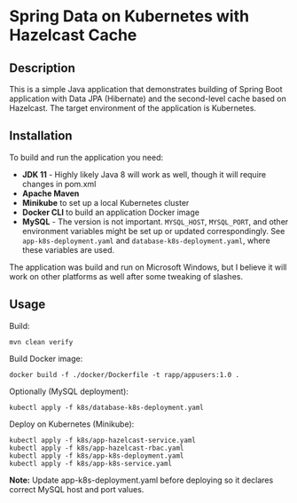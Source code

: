 # Spring Data on Kubernetes with Hazelcast Cache
## Description
This is a simple Java application that demonstrates building of 
Spring Boot application with Data JPA (Hibernate) and the second-level
cache based on Hazelcast. The target environment of the application
is Kubernetes.

## Installation
To build and run the application you need:
* **JDK 11** - Highly likely Java 8 will work as well,
though it will require changes in pom.xml
* **Apache Maven**
* **Minikube** to set up a local Kubernetes cluster
* **Docker CLI** to build an application Docker image
* **MySQL** - The version is not important. 
`MYSQL_HOST`, `MYSQL_PORT`, and other environment 
variables might be set up or updated correspondingly. 
See `app-k8s-deployment.yaml` and `database-k8s-deployment.yaml`, 
where these variables are used.

The application was build and run on Microsoft Windows, 
but I believe it will work on other platforms as well after some 
tweaking of slashes.

## Usage
Build:
```shell
mvn clean verify
```
Build Docker image:
```shell
docker build -f ./docker/Dockerfile -t rapp/appusers:1.0 .
```
Optionally (MySQL deployment):
```shell
kubectl apply -f k8s/database-k8s-deployment.yaml
```
Deploy on Kubernetes (Minikube):
```shell
kubectl apply -f k8s/app-hazelcast-service.yaml
kubectl apply -f k8s/app-hazelcast-rbac.yaml
kubectl apply -f k8s/app-k8s-deployment.yaml
kubectl apply -f k8s/app-k8s-service.yaml
```
**Note:** Update app-k8s-deployment.yaml before deploying so it declares
correct MySQL host and port values.

